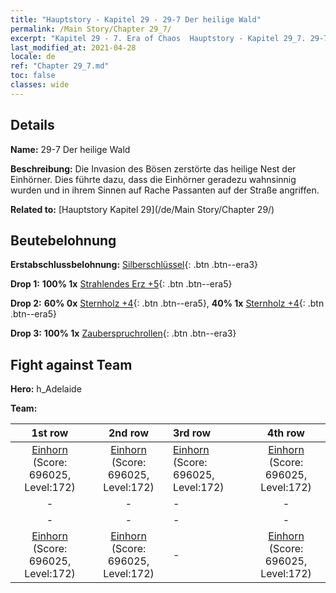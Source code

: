 ```yaml
---
title: "Hauptstory - Kapitel 29 - 29-7 Der heilige Wald"
permalink: /Main Story/Chapter 29_7/
excerpt: "Kapitel 29 - 7. Era of Chaos  Hauptstory - Kapitel 29_7. 29-7 Der heilige Wald"
last_modified_at: 2021-04-28
locale: de
ref: "Chapter 29_7.md"
toc: false
classes: wide
---
```


## Details

 **Name:** 29-7 Der heilige Wald

 **Beschreibung:** Die Invasion des Bösen zerstörte das heilige Nest der Einhörner. Dies führte dazu, dass die Einhörner geradezu wahnsinnig wurden und in ihrem Sinnen auf Rache Passanten auf der Straße angriffen.

 **Related to:** [Hauptstory Kapitel 29](/de/Main Story/Chapter 29/)

## Beutebelohnung

 **Erstabschlussbelohnung:** [Silberschlüssel](/ItemsDE/con_693/){: .btn .btn--era3}

 **Drop 1:** **100% 1x** [Strahlendes Erz +5](/ItemsDE/mat_96/){: .btn .btn--era5}

 **Drop 2:** **60% 0x** [Sternholz +4](/ItemsDE/mat_90/){: .btn .btn--era5}, **40% 1x** [Sternholz +4](/ItemsDE/mat_90/){: .btn .btn--era5}

 **Drop 3:** **100% 1x** [Zauberspruchrollen](/ItemsDE/con_694/){: .btn .btn--era3}


## Fight against Team
 **Hero:** h_Adelaide

 **Team:**


  | 1st row | 2nd row | 3rd row | 4th row |
  |:----:|:----:|:----|:----:|
  | [Einhorn](/de/units/Unicorn/) (Score: 696025, Level:172)  | [Einhorn](/de/units/Unicorn/) (Score: 696025, Level:172)  | [Einhorn](/de/units/Unicorn/) (Score: 696025, Level:172)  | [Einhorn](/de/units/Unicorn/) (Score: 696025, Level:172)  |
  | - | - | - | - |
  | - | - | - | - |
  | [Einhorn](/de/units/Unicorn/) (Score: 696025, Level:172)  | [Einhorn](/de/units/Unicorn/) (Score: 696025, Level:172)  | - | [Einhorn](/de/units/Unicorn/) (Score: 696025, Level:172)  |


